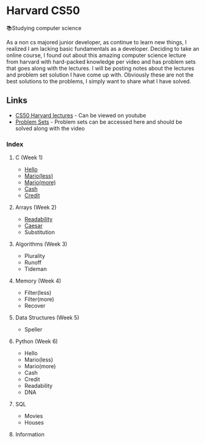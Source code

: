 # Harvard CS50

:books:Studying computer science

  As a non cs majored junior developer, as continue to learn new things, I realized I am lacking basic fundamentals as a developer. 
Deciding to take an online course, I found out about this amazing computer science lecture from harvard with hard-packed knowledge per 
video and has problem sets that goes along with the lectures. I will be posting notes about the lectures and problem set solution I have come up with. Obviously these are not the best solutions to the problems,
I simply want to share what I have solved. 

## Links

 * [CS50 Harvard lectures](https://www.youtube.com/playlist?list=PLhQjrBD2T381L3iZyDTxRwOBuUt6m1FnW) - Can be viewed on youtube 
 * [Problem Sets](https://cs50.harvard.edu/college/) - Problem sets can be accessed here and should be solved along with the video

### Index

1. C (Week 1)
    * [Hello](https://github.com/Tonyzorz/Harvard_CS50/tree/master/pset1/Hello)
    * [Mario(less)](https://github.com/Tonyzorz/Harvard_CS50/tree/master/pset1/Mario/less)
    * [Mario(more)](https://github.com/Tonyzorz/Harvard_CS50/tree/master/pset1/Mario/lmore)
    * [Cash](https://github.com/Tonyzorz/Harvard_CS50/tree/master/pset1/Cash)
    * [Credit](https://github.com/Tonyzorz/Harvard_CS50/tree/master/pset1/Credit)
  
2. Arrays (Week 2)
    * [Readability](https://github.com/Tonyzorz/Harvard_CS50/tree/master/pset2/Readability)
    * [Caesar](https://github.com/Tonyzorz/Harvard_CS50/tree/master/pset2/Caesar)
    * Substitution
    
3. Algorithms (Week 3)
    * Plurality
    * Runoff
    * Tideman
    
4. Memory (Week 4)
    * Filter(less)
    * Filter(more)
    * Recover
    
5. Data Structures (Week 5)
    * Speller
    
6. Python (Week 6)
    * Hello
    * Mario(less)
    * Mario(more)
    * Cash
    * Credit
    * Readability
    * DNA
    
7. SQL
    * Movies
    * Houses
    
8. Information 



